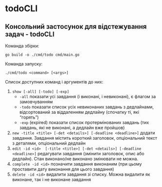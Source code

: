 # todoCLI
## Консольний застосунок для відстежування задач - todoCLI

Команда збірки:
```
go build -o ./cmd/todo cmd/main.go
```

Команда запуску:
```
./cmd/todo <command> [<args>]
```

Список доступних команд і аргументів до них:
1. `show [-all] [-todo] [-exp]`
    - `-all` показати усі завдання (і виконані, і невиконані), є флагом за замовчуванням
    - `-todo` показати список усіх невиконаних завдань з дедлайнами, відсортований за віддаленням дедлайну (спочатку ті, які “горять”)
    - `-exp` (expired) показати список протермінованих завдань (тих завдань, які не виконані, а дедлайн вже пройшов)
2. `new -title <title> [-det <details>] [-deadline <deadline>]` додати завдання. Завдання містить короткий заголовок, опціональний текст з деталями, опціональний дедлайн
3. `edit -id <id>  [-title <title>] [-det <details>] [-deadline <deadline>]` редагувати завдання (змінити заголовок, опис або дедлайн). Стан виконано/не виконано змінювати не можна.
4. `complete -id <id>` позначити завдання виконаним (при цьому проставити дату виконання для цього завдання)
5. `delete -id <id>` видалити завдання зі списку. Можна видалити як виконане, так і не виконане завдання